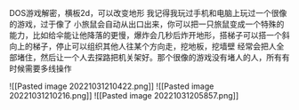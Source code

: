 DOS游戏解密，横板2d，可以改变地形
我记得我玩过手机和电脑上玩过一个很像的游戏，过于像了
小旅鼠会自动从出口出来，你可以把一只旅鼠变成一个特殊的能力，比如给伞能让他降落的更慢，爆炸会几秒后炸开地形，搭梯子可以搭一个斜向上的梯子，停止可以组织其他人往某个方向走，挖地板，挖墙壁
经常会把人全部堵住，然后让一个人去探路把机关架好。那个很像的游戏没有堵人的人，所有有时候需要多线操作

![[Pasted image 20221031210422.png]]
![[Pasted image 20221031210216.png]]
![[Pasted image 20221031205857.png]]